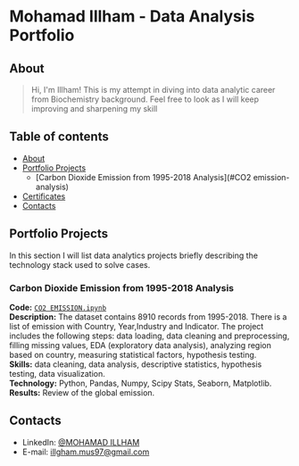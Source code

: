 # Mohamad Illham - Data Analysis Portfolio 

## About
>Hi, I'm Illham! This is my attempt in diving into data analytic career from Biochemistry background. Feel free to look as I will keep improving and sharpening my skill
  

## Table of contents
- [About](#about)
- [Portfolio Projects](#portfolio-projects)
	+ [Carbon Dioxide Emission from 1995-2018 Analysis](#CO2 emission-analysis)
- [Certificates](#certificates)
- [Contacts](#contacts)

## Portfolio Projects
In this section I will list data analytics projects briefly describing the technology stack used to solve cases.

### Carbon Dioxide Emission from 1995-2018 Analysis
**Code:** [`CO2 EMISSION.ipynb`](https://github.com/gexplode27/First-timer/blob/main/Emission/CO2%20EMISSION.ipynb)    
**Description:** The dataset contains 8910 records from 1995-2018. There is a list of emission with Country, Year,Industry and Indicator. The project includes the following steps: data loading, data cleaning and preprocessing, filling missing values, EDA (exploratory data analysis), analyzing region based on country, measuring statistical factors, hypothesis testing.  
**Skills:** data cleaning, data analysis, descriptive statistics, hypothesis testing, data visualization.  
**Technology:** Python, Pandas, Numpy, Scipy Stats, Seaborn, Matplotlib.  
**Results:** Review of the global emission.  


## Contacts
- LinkedIn: [@MOHAMAD ILLHAM](www.linkedin.com/in/mohdillham)
- E-mail: illgham.mus97@gmail.com




